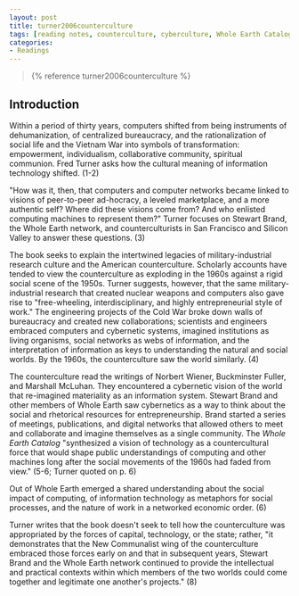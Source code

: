 ```yaml
---
layout: post
title: turner2006counterculture
tags: [reading notes, counterculture, cyberculture, Whole Earth Catalog]
categories:
- Readings
---
```


> {% reference turner2006counterculture %}

## Introduction

Within a period of thirty years, computers shifted from being instruments of dehumanization, of centralized bureaucracy, and the rationalization of social life and the Vietnam War into symbols of transformation: empowerment, individualism, collaborative community, spiritual communion. Fred Turner asks how the cultural meaning of information technology shifted. (1-2)

"How was it, then, that computers and computer networks became linked to visions of peer-to-peer ad-hocracy, a leveled marketplace, and a more authentic self? Where did these visions come from? And who enlisted computing machines to represent them?" Turner focuses on Stewart Brand, the Whole Earth network, and counterculturists in San Francisco and Silicon Valley to answer these questions. (3)

The book seeks to explain the intertwined legacies of military-industrial research culture and the American counterculture. Scholarly accounts have tended to view the counterculture as exploding in the 1960s against a rigid social scene of the 1950s. Turner suggests, however, that the same military-industrial research that created nuclear weapons and computers also gave rise to "free-wheeling, interdisciplinary, and highly entrepreneurial style of work." The engineering projects of the Cold War broke down walls of bureaucracy and created new collaborations; scientists and engineers embraced computers and cybernetic systems, imagined institutions as living organisms, social networks as webs of information, and the interpretation of information as keys to understanding the natural and social worlds. By the 1960s, the counterculture saw the world similarly. (4)

The counterculture read the writings of Norbert Wiener, Buckminster Fuller, and Marshall McLuhan. They encountered a cybernetic vision of the world that re-imagined materiality as an information system. Stewart Brand and other members of Whole Earth saw cybernetics as a way to think about the social and rhetorical resources for entrepreneurship. Brand started a series of meetings, publications, and digital networks that allowed others to meet and collaborate and imagine themselves as a single community. The *Whole Earth Catalog* "synthesized a vision of technology as a countercultural force that would shape public understandings of computing and other machines long after the social movements of the 1960s had faded from view." (5-6; Turner quoted on p. 6)

Out of Whole Earth emerged a shared understanding about the social impact of computing, of information technology as metaphors for social processes, and the nature of work in a networked economic order. (6)

Turner writes that the book doesn't seek to tell how the counterculture was appropriated by the forces of capital, technology, or the state; rather, "it demonstrates that the New Communalist wing of the counterculture embraced those forces early on and that in subsequent years, Stewart Brand and the Whole Earth network continued to provide the intellectual and practical contexts within which members of the two worlds could come together and legitimate one another's projects." (8)

